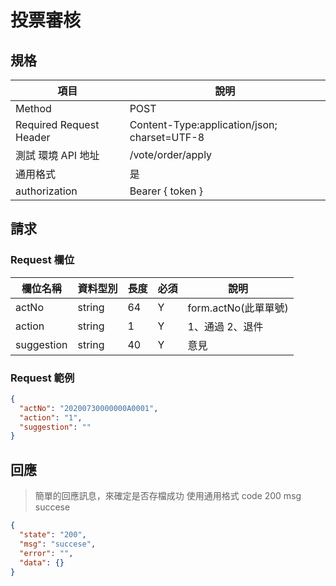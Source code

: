 # 投票審核

## 規格

| 項目                    | 說明                                         |
| ----------------------- | -------------------------------------------- |
| Method                  | POST                                         |
| Required Request Header | Content-Type:application/json; charset=UTF-8 |
| 測試 環境 API 地址      | /vote/order/apply                            |
| 通用格式                | 是                                           |
| authorization           | Bearer { token }                             |

## 請求

### Request 欄位

| 欄位名稱   | 資料型別 | 長度 | 必須 | 說明                 |
| ---------- | -------- | ---- | ---- | -------------------- |
| actNo      | string   | 64   | Y    | form.actNo(此單單號) |
| action     | string   | 1    | Y    | 1、通過 2、退件      |
| suggestion | string   | 40   | Y    | 意見                 |

### Request 範例

```json
{
  "actNo": "20200730000000A0001",
  "action": "1",
  "suggestion": ""
}
```

## 回應

> 簡單的回應訊息，來確定是否存檔成功
> 使用通用格式 code 200 msg succese

```json
{
  "state": "200",
  "msg": "succese",
  "error": "",
  "data": {}
}
```
